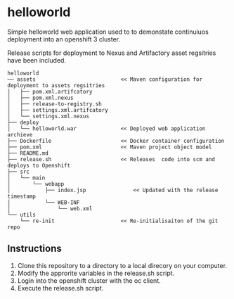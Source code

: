 helloworld
==========

Simple helloworld web application used to to demonstate continuiuos deployment into an openshift 3 cluster.

Release scripts for deployment to Nexus and Artifactory asset regsitries have been included.

```
helloworld
── assets							<< Maven configuration for deployment to assets regsitries
│   ├── pom.xml.artifcatory
│   ├── pom.xml.nexus
│   ├── release-to-registry.sh
│   ├── settings.xml.artifcatory
│   └── settings.xml.nexus
├── deploy
│   └── helloworld.war				<< Deployed web application archieve
├── Dockerfile						<< Docker container configuration
├── pom.xml							<< Maven project object model
├── README.md						
├── release.sh						<< Releases  code into scm and deploys to Openshift
├── src								
│   └── main
│       └── webapp
│           ├── index.jsp				<< Updated with the release timestamp
│           └── WEB-INF
│               └── web.xml
└── utils
    └── re-init						<< Re-initialisaiton of the git repo 
```

Instructions
------------

1. Clone this repository to a directory to a local direcory on your computer.
2. Modify the approrite variables in the release.sh script.
3. Login into the openshift cluster with the oc client.
4. Execute the release.sh script.
